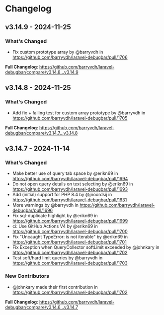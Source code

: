 # Changelog

## v3.14.9 - 2024-11-25

### What's Changed

* Fix custom prototype array by @barryvdh in https://github.com/barryvdh/laravel-debugbar/pull/1706

**Full Changelog**: https://github.com/barryvdh/laravel-debugbar/compare/v3.14.8...v3.14.9

## v3.14.8 - 2024-11-25

### What's Changed

* Add fix + failing test for custom array prototype by @barryvdh in https://github.com/barryvdh/laravel-debugbar/pull/1705

**Full Changelog**: https://github.com/barryvdh/laravel-debugbar/compare/v3.14.7...v3.14.8

## v3.14.7 - 2024-11-14

### What's Changed

* Make better use of query tab space by @erikn69 in https://github.com/barryvdh/laravel-debugbar/pull/1694
* Do not open query details on text selecting by @erikn69 in https://github.com/barryvdh/laravel-debugbar/pull/1693
* Add (initial) support for PHP 8.4 by @jnoordsij in https://github.com/barryvdh/laravel-debugbar/pull/1631
* More warnings by @barryvdh in https://github.com/barryvdh/laravel-debugbar/pull/1696
* Fix sql-duplicate highlight by @erikn69 in https://github.com/barryvdh/laravel-debugbar/pull/1699
* ci: Use GitHub Actions V4 by @erikn69 in https://github.com/barryvdh/laravel-debugbar/pull/1700
* Fix "Uncaught TypeError: is not iterable" by @erikn69 in https://github.com/barryvdh/laravel-debugbar/pull/1701
* Fix Exception when QueryCollector softLimit exceeded by @johnkary in https://github.com/barryvdh/laravel-debugbar/pull/1702
* Test soft/hard limit queries by @barryvdh in https://github.com/barryvdh/laravel-debugbar/pull/1703

### New Contributors

* @johnkary made their first contribution in https://github.com/barryvdh/laravel-debugbar/pull/1702

**Full Changelog**: https://github.com/barryvdh/laravel-debugbar/compare/v3.14.6...v3.14.7
